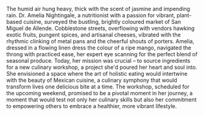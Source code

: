 The humid air hung heavy, thick with the scent of jasmine and impending rain.  Dr. Amelia Nightingale, a nutritionist with a passion for vibrant, plant-based cuisine, surveyed the bustling, brightly coloured market of San Miguel de Allende.  Cobblestone streets, overflowing with vendors hawking exotic fruits, pungent spices, and artisanal cheeses, vibrated with the rhythmic clinking of metal pans and the cheerful shouts of porters.  Amelia, dressed in a flowing linen dress the colour of a ripe mango, navigated the throng with practiced ease, her expert eye scanning for the perfect blend of seasonal produce.  Today, her mission was crucial – to source ingredients for a new culinary workshop, a project she'd poured her heart and soul into.  She envisioned a space where the art of holistic eating would intertwine with the beauty of Mexican cuisine, a culinary symphony that would transform lives one delicious bite at a time. The workshop, scheduled for the upcoming weekend, promised to be a pivotal moment in her journey, a moment that would test not only her culinary skills but also her commitment to empowering others to embrace a healthier, more vibrant lifestyle.
